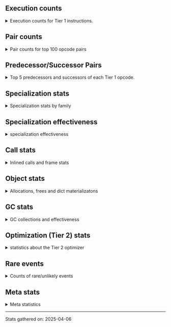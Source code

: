 ## Execution counts

<details>
<summary> Execution counts for Tier 1 instructions. </summary>


The "miss ratio" column shows the percentage of times the instruction
executed that it deoptimized. When this happens, the base unspecialized
instruction is not counted.

<table>
<thead>
<tr>
<th align="left">Name</th>
<th align="right">Base Count</th>
<th align="right">Head Count</th>
<th align="right">Change</th>
</tr>
</thead>
<tbody>
<tr>
<td align="left">LOAD_ATTR_METHOD_NO_DICT</td>
<td align="right">53,577,240</td>
<td align="right">493,080</td>
<td align="right">-99.1%</td>
</tr>
<tr>
<td align="left">COMPARE_OP</td>
<td align="right">11,799,380</td>
<td align="right">491,660</td>
<td align="right">-95.8%</td>
</tr>
<tr>
<td align="left">LOAD_ATTR</td>
<td align="right">11,799,660</td>
<td align="right">491,940</td>
<td align="right">-95.8%</td>
</tr>
<tr>
<td align="left">BINARY_OP</td>
<td align="right">8,851,040</td>
<td align="right">493,160</td>
<td align="right">-94.4%</td>
</tr>
<tr>
<td align="left">LOAD_GLOBAL_MODULE</td>
<td align="right">12,289,980</td>
<td align="right">985,020</td>
<td align="right">-92.0%</td>
</tr>
<tr>
<td align="left">STORE_FAST_LOAD_FAST</td>
<td align="right">108,633,780</td>
<td align="right">9,838,260</td>
<td align="right">-90.9%</td>
</tr>
<tr>
<td align="left">SWAP</td>
<td align="right">31,951,680</td>
<td align="right">3,443,520</td>
<td align="right">-89.2%</td>
</tr>
<tr>
<td align="left">LOAD_FAST_AND_CLEAR</td>
<td align="right">11,797,920</td>
<td align="right">1,476,000</td>
<td align="right">-87.5%</td>
</tr>
<tr>
<td align="left">FOR_ITER_LIST</td>
<td align="right">138,126,960</td>
<td align="right">19,179,120</td>
<td align="right">-86.1%</td>
</tr>
<tr>
<td align="left">BUILD_LIST</td>
<td align="right">10,815,000</td>
<td align="right">1,967,640</td>
<td align="right">-81.8%</td>
</tr>
<tr>
<td align="left">LIST_APPEND</td>
<td align="right">79,634,100</td>
<td align="right">15,244,980</td>
<td align="right">-80.9%</td>
</tr>
<tr>
<td align="left">POP_JUMP_IF_TRUE</td>
<td align="right">40,304,760</td>
<td align="right">14,254,200</td>
<td align="right">-64.6%</td>
</tr>
<tr>
<td align="left">STORE_FAST</td>
<td align="right">32,448,540</td>
<td align="right">12,787,740</td>
<td align="right">-60.6%</td>
</tr>
<tr>
<td align="left">LOAD_FAST_BORROW</td>
<td align="right">200,056,320</td>
<td align="right">80,125,440</td>
<td align="right">-59.9%</td>
</tr>
<tr>
<td align="left">COPY</td>
<td align="right">20,643,840</td>
<td align="right">9,338,880</td>
<td align="right">-54.8%</td>
</tr>
<tr>
<td align="left">LOAD_ATTR_METHOD_WITH_VALUES</td>
<td align="right">21,135,480</td>
<td align="right">9,830,520</td>
<td align="right">-53.5%</td>
</tr>
<tr>
<td align="left">POP_JUMP_IF_FALSE</td>
<td align="right">32,931,900</td>
<td align="right">16,220,220</td>
<td align="right">-50.7%</td>
</tr>
<tr>
<td align="left">GET_ITER</td>
<td align="right">40,309,260</td>
<td align="right">20,648,460</td>
<td align="right">-48.8%</td>
</tr>
<tr>
<td align="left">POP_ITER</td>
<td align="right">20,646,900</td>
<td align="right">10,816,500</td>
<td align="right">-47.6%</td>
</tr>
<tr>
<td align="left">TO_BOOL_BOOL</td>
<td align="right">37,847,100</td>
<td align="right">21,135,420</td>
<td align="right">-44.2%</td>
</tr>
<tr>
<td align="left">LOAD_CONST_IMMORTAL</td>
<td align="right">19,174,380</td>
<td align="right">10,818,540</td>
<td align="right">-43.6%</td>
</tr>
<tr>
<td align="left">LOAD_ATTR_INSTANCE_VALUE</td>
<td align="right">103,227,300</td>
<td align="right">59,973,540</td>
<td align="right">-41.9%</td>
</tr>
<tr>
<td align="left">CALL_PY_EXACT_ARGS</td>
<td align="right">29,983,200</td>
<td align="right">18,678,240</td>
<td align="right">-37.7%</td>
</tr>
<tr>
<td align="left">BINARY_OP_SUBSCR_DICT</td>
<td align="right">26,542,440</td>
<td align="right">18,186,600</td>
<td align="right">-31.5%</td>
</tr>
<tr>
<td align="left">RESUME_CHECK</td>
<td align="right">36,375,120</td>
<td align="right">25,070,160</td>
<td align="right">-31.1%</td>
</tr>
<tr>
<td align="left">RETURN_VALUE</td>
<td align="right">22,613,640</td>
<td align="right">17,206,920</td>
<td align="right">-23.9%</td>
</tr>
<tr>
<td align="left">POP_TOP</td>
<td align="right">30,475,080</td>
<td align="right">25,068,360</td>
<td align="right">-17.7%</td>
</tr>
<tr>
<td align="left">JUMP_BACKWARD_NO_JIT</td>
<td align="right">124,365,540</td>
<td align="right"></td>
<td align="right"></td>
</tr>
<tr>
<td align="left">CALL_METHOD_DESCRIPTOR_FAST</td>
<td align="right">53,084,160</td>
<td align="right"></td>
<td align="right"></td>
</tr>
<tr>
<td align="left">LOAD_FAST_BORROW_LOAD_FAST_BORROW</td>
<td align="right">18,199,440</td>
<td align="right">18,199,440</td>
<td align="right">0.0%</td>
</tr>
<tr>
<td align="left">LOAD_GLOBAL_BUILTIN</td>
<td align="right">18,186,420</td>
<td align="right">18,186,420</td>
<td align="right">0.0%</td>
</tr>
<tr>
<td align="left">MAP_ADD</td>
<td align="right">17,694,720</td>
<td align="right"></td>
<td align="right"></td>
</tr>
<tr>
<td align="left">FOR_ITER_GEN</td>
<td align="right">14,746,140</td>
<td align="right">14,746,140</td>
<td align="right">0.0%</td>
</tr>
<tr>
<td align="left">TO_BOOL_ALWAYS_TRUE</td>
<td align="right">14,376,960</td>
<td align="right"></td>
<td align="right"></td>
</tr>
<tr>
<td align="left">YIELD_VALUE</td>
<td align="right">14,254,440</td>
<td align="right">14,254,440</td>
<td align="right">0.0%</td>
</tr>
<tr>
<td align="left">TO_BOOL_NONE</td>
<td align="right">11,919,360</td>
<td align="right"></td>
<td align="right"></td>
</tr>
<tr>
<td align="left">CALL_LEN</td>
<td align="right">9,338,940</td>
<td align="right">9,338,940</td>
<td align="right">0.0%</td>
</tr>
<tr>
<td align="left">COMPARE_OP_INT</td>
<td align="right">9,338,940</td>
<td align="right">9,338,940</td>
<td align="right">0.0%</td>
</tr>
<tr>
<td align="left">LOAD_CONST_MORTAL</td>
<td align="right">8,848,740</td>
<td align="right">8,848,740</td>
<td align="right">0.0%</td>
</tr>
<tr>
<td align="left">BUILD_TUPLE</td>
<td align="right">8,847,660</td>
<td align="right">8,847,660</td>
<td align="right">0.0%</td>
</tr>
<tr>
<td align="left">MAKE_FUNCTION</td>
<td align="right">8,847,600</td>
<td align="right">8,847,600</td>
<td align="right">0.0%</td>
</tr>
<tr>
<td align="left">RETURN_GENERATOR</td>
<td align="right">8,847,540</td>
<td align="right">8,847,540</td>
<td align="right">0.0%</td>
</tr>
<tr>
<td align="left">IS_OP</td>
<td align="right">8,847,420</td>
<td align="right">8,847,420</td>
<td align="right">0.0%</td>
</tr>
<tr>
<td align="left">LOAD_COMMON_CONSTANT</td>
<td align="right">8,847,360</td>
<td align="right">8,847,360</td>
<td align="right">0.0%</td>
</tr>
<tr>
<td align="left">STORE_ATTR_INSTANCE_VALUE</td>
<td align="right">1,483,200</td>
<td align="right">1,483,200</td>
<td align="right">0.0%</td>
</tr>
<tr>
<td align="left">LOAD_SMALL_INT</td>
<td align="right">986,160</td>
<td align="right">986,160</td>
<td align="right">0.0%</td>
</tr>
<tr>
<td align="left">BUILD_MAP</td>
<td align="right">983,040</td>
<td align="right"></td>
<td align="right"></td>
</tr>
<tr>
<td align="left">EXIT_INIT_CHECK</td>
<td align="right">492,960</td>
<td align="right">492,960</td>
<td align="right">0.0%</td>
</tr>
<tr>
<td align="left">CALL_ALLOC_AND_ENTER_INIT</td>
<td align="right">492,960</td>
<td align="right">492,960</td>
<td align="right">0.0%</td>
</tr>
<tr>
<td align="left">FOR_ITER_RANGE</td>
<td align="right">491,820</td>
<td align="right">491,820</td>
<td align="right">0.0%</td>
</tr>
<tr>
<td align="left">END_FOR</td>
<td align="right">491,700</td>
<td align="right">491,700</td>
<td align="right">0.0%</td>
</tr>
<tr>
<td align="left">CALL_METHOD_DESCRIPTOR_FAST_WITH_KEYWORDS</td>
<td align="right">491,520</td>
<td align="right">491,520</td>
<td align="right">0.0%</td>
</tr>
<tr>
<td align="left">FOR_ITER_TUPLE</td>
<td align="right">3,240</td>
<td align="right">3,240</td>
<td align="right">0.0%</td>
</tr>
<tr>
<td align="left">BINARY_OP_ADD_INT</td>
<td align="right">2,880</td>
<td align="right">2,880</td>
<td align="right">0.0%</td>
</tr>
<tr>
<td align="left">BUILD_SLICE</td>
<td align="right">1,440</td>
<td align="right">1,440</td>
<td align="right">0.0%</td>
</tr>
<tr>
<td align="left">CALL_LIST_APPEND</td>
<td align="right">1,440</td>
<td align="right">1,440</td>
<td align="right">0.0%</td>
</tr>
<tr>
<td align="left">LOAD_DEREF</td>
<td align="right">660</td>
<td align="right">660</td>
<td align="right">0.0%</td>
</tr>
<tr>
<td align="left">LOAD_ATTR_CLASS_WITH_METACLASS_CHECK</td>
<td align="right">540</td>
<td align="right">540</td>
<td align="right">0.0%</td>
</tr>
<tr>
<td align="left">PUSH_NULL</td>
<td align="right">540</td>
<td align="right">540</td>
<td align="right">0.0%</td>
</tr>
<tr>
<td align="left">CALL</td>
<td align="right">320</td>
<td align="right">320</td>
<td align="right">0.0%</td>
</tr>
<tr>
<td align="left">CALL_NON_PY_GENERAL</td>
<td align="right">300</td>
<td align="right">300</td>
<td align="right">0.0%</td>
</tr>
<tr>
<td align="left">COPY_FREE_VARS</td>
<td align="right">240</td>
<td align="right">240</td>
<td align="right">0.0%</td>
</tr>
<tr>
<td align="left">MAKE_CELL</td>
<td align="right">240</td>
<td align="right">240</td>
<td align="right">0.0%</td>
</tr>
<tr>
<td align="left">SET_FUNCTION_ATTRIBUTE</td>
<td align="right">240</td>
<td align="right">240</td>
<td align="right">0.0%</td>
</tr>
<tr>
<td align="left">LOAD_ATTR_MODULE</td>
<td align="right">240</td>
<td align="right">240</td>
<td align="right">0.0%</td>
</tr>
<tr>
<td align="left">INTERPRETER_EXIT</td>
<td align="right">180</td>
<td align="right">180</td>
<td align="right">0.0%</td>
</tr>
<tr>
<td align="left">LOAD_GLOBAL</td>
<td align="right">180</td>
<td align="right">180</td>
<td align="right">0.0%</td>
</tr>
<tr>
<td align="left">CALL_FUNCTION_EX</td>
<td align="right">120</td>
<td align="right">120</td>
<td align="right">0.0%</td>
</tr>
<tr>
<td align="left">LOAD_FAST</td>
<td align="right">120</td>
<td align="right">120</td>
<td align="right">0.0%</td>
</tr>
<tr>
<td align="left">CALL_BUILTIN_CLASS</td>
<td align="right">120</td>
<td align="right">120</td>
<td align="right">0.0%</td>
</tr>
<tr>
<td align="left">TO_BOOL</td>
<td align="right">100</td>
<td align="right">100</td>
<td align="right">0.0%</td>
</tr>
<tr>
<td align="left">NOP</td>
<td align="right">60</td>
<td align="right">60</td>
<td align="right">0.0%</td>
</tr>
<tr>
<td align="left">CALL_INTRINSIC_1</td>
<td align="right">60</td>
<td align="right">60</td>
<td align="right">0.0%</td>
</tr>
<tr>
<td align="left">FOR_ITER</td>
<td align="right">60</td>
<td align="right">60</td>
<td align="right">0.0%</td>
</tr>
<tr>
<td align="left">JUMP_FORWARD</td>
<td align="right">60</td>
<td align="right">60</td>
<td align="right">0.0%</td>
</tr>
<tr>
<td align="left">LIST_EXTEND</td>
<td align="right">60</td>
<td align="right">60</td>
<td align="right">0.0%</td>
</tr>
<tr>
<td align="left">LOAD_FAST_LOAD_FAST</td>
<td align="right">60</td>
<td align="right">60</td>
<td align="right">0.0%</td>
</tr>
<tr>
<td align="left">POP_JUMP_IF_NOT_NONE</td>
<td align="right">60</td>
<td align="right">60</td>
<td align="right">0.0%</td>
</tr>
<tr>
<td align="left">STORE_DEREF</td>
<td align="right">60</td>
<td align="right">60</td>
<td align="right">0.0%</td>
</tr>
<tr>
<td align="left">STORE_FAST_STORE_FAST</td>
<td align="right">60</td>
<td align="right">60</td>
<td align="right">0.0%</td>
</tr>
<tr>
<td align="left">BINARY_OP_SUBSCR_TUPLE_INT</td>
<td align="right">60</td>
<td align="right">60</td>
<td align="right">0.0%</td>
</tr>
<tr>
<td align="left">BINARY_OP_SUBTRACT_FLOAT</td>
<td align="right">60</td>
<td align="right">60</td>
<td align="right">0.0%</td>
</tr>
<tr>
<td align="left">CALL_METHOD_DESCRIPTOR_NOARGS</td>
<td align="right">60</td>
<td align="right">60</td>
<td align="right">0.0%</td>
</tr>
<tr>
<td align="left">CALL_METHOD_DESCRIPTOR_O</td>
<td align="right">60</td>
<td align="right">60</td>
<td align="right">0.0%</td>
</tr>
<tr>
<td align="left">CALL_PY_GENERAL</td>
<td align="right">60</td>
<td align="right">60</td>
<td align="right">0.0%</td>
</tr>
<tr>
<td align="left">UNPACK_SEQUENCE_TWO_TUPLE</td>
<td align="right">60</td>
<td align="right">60</td>
<td align="right">0.0%</td>
</tr>
<tr>
<td align="left">UNPACK_SEQUENCE</td>
<td align="right">20</td>
<td align="right">20</td>
<td align="right">0.0%</td>
</tr>
<tr>
<td align="left">ENTER_EXECUTOR</td>
<td align="right"></td>
<td align="right">21,635,880</td>
<td align="right"></td>
</tr>
<tr>
<td align="left">JUMP_BACKWARD_JIT</td>
<td align="right"></td>
<td align="right">15,248,100</td>
<td align="right"></td>
</tr>
</tbody>
</table>


</details>

## Pair counts

<details>
<summary> Pair counts for top 100 opcode pairs </summary>


Pairs of specialized operations that deoptimize and are then followed by
the corresponding unspecialized instruction are not counted as pairs.

Not included in comparative output.


</details>

## Predecessor/Successor Pairs

<details>
<summary> Top 5 predecessors and successors of each Tier 1 opcode. </summary>


This does not include the unspecialized instructions that occur after a
specialized instruction deoptimizes.

Not included in comparative output.


</details>

## Specialization stats

<details>
<summary> Specialization stats by family </summary>

### BINARY_OP

<details>
<summary> specialization stats for BINARY_OP family </summary>

<table>
<thead>
<tr>
<th align="left">Kind</th>
<th align="right">Base Count</th>
<th align="right">Base Ratio</th>
<th align="right">Head Count</th>
<th align="right">Head Ratio</th>
<th align="right">Change</th>
</tr>
</thead>
<tbody>
<tr>
<td align="left">
deferred
<details>
<summary>ⓘ</summary>

Lists the number of "deferred" (i.e. not specialized) instructions executed.
</details>
</td>
<td align="right">8,848,800</td>
<td align="right">25.0%</td>
<td align="right">492,960</td>
<td align="right">2.6%</td>
<td align="right">-94.4%</td>
</tr>
<tr>
<td align="left">
hit
<details>
<summary>ⓘ</summary>

Specialized instructions that complete.
</details>
</td>
<td align="right">26,545,440</td>
<td align="right">75.0%</td>
<td align="right">18,189,600</td>
<td align="right">97.4%</td>
<td align="right">-31.5%</td>
</tr>
</tbody>
</table>

<table>
<thead>
<tr>
<th align="left">Success</th>
<th align="right">Base Count</th>
<th align="right">Base Ratio</th>
<th align="right">Head Count</th>
<th align="right">Head Ratio</th>
<th align="right">Change</th>
</tr>
</thead>
<tbody>
<tr>
<td align="left">Failure</td>
<td align="right">2,200</td>
<td align="right">98.2%</td>
<td align="right">160</td>
<td align="right">80.0%</td>
<td align="right">-92.7%</td>
</tr>
<tr>
<td align="left">Success</td>
<td align="right">40</td>
<td align="right">1.8%</td>
<td align="right">40</td>
<td align="right">20.0%</td>
<td align="right">0.0%</td>
</tr>
</tbody>
</table>

<table>
<thead>
<tr>
<th align="left">Failure kind</th>
<th align="right">Base Count</th>
<th align="right">Base Ratio</th>
<th align="right">Head Count</th>
<th align="right">Head Ratio</th>
<th align="right">Change</th>
</tr>
</thead>
<tbody>
<tr>
<td align="left">out of range</td>
<td align="right">2,160</td>
<td align="right">98.2%</td>
<td align="right">120</td>
<td align="right">75.0%</td>
<td align="right">-94.4%</td>
</tr>
<tr>
<td align="left">subscr list slice</td>
<td align="right">40</td>
<td align="right">1.8%</td>
<td align="right">40</td>
<td align="right">25.0%</td>
<td align="right">0.0%</td>
</tr>
</tbody>
</table>


</details>

### CALL

<details>
<summary> specialization stats for CALL family </summary>

<table>
<thead>
<tr>
<th align="left">Kind</th>
<th align="right">Base Count</th>
<th align="right">Base Ratio</th>
<th align="right">Head Count</th>
<th align="right">Head Ratio</th>
<th align="right">Change</th>
</tr>
</thead>
<tbody>
<tr>
<td align="left">
hit
<details>
<summary>ⓘ</summary>

Specialized instructions that complete.
</details>
</td>
<td align="right">93,392,460</td>
<td align="right">100.0%</td>
<td align="right">29,003,340</td>
<td align="right">100.0%</td>
<td align="right">-68.9%</td>
</tr>
</tbody>
</table>

<table>
<thead>
<tr>
<th align="left">Success</th>
<th align="right">Base Count</th>
<th align="right">Base Ratio</th>
<th align="right">Head Count</th>
<th align="right">Head Ratio</th>
<th align="right">Change</th>
</tr>
</thead>
<tbody>
<tr>
<td align="left">Success</td>
<td align="right">320</td>
<td align="right">100.0%</td>
<td align="right">320</td>
<td align="right">100.0%</td>
<td align="right">0.0%</td>
</tr>
<tr>
<td align="left">Failure</td>
<td align="right">0</td>
<td align="right">0.0%</td>
<td align="right">0</td>
<td align="right">0.0%</td>
<td align="right"></td>
</tr>
</tbody>
</table>


</details>

### COMPARE_OP

<details>
<summary> specialization stats for COMPARE_OP family </summary>

<table>
<thead>
<tr>
<th align="left">Kind</th>
<th align="right">Base Count</th>
<th align="right">Base Ratio</th>
<th align="right">Head Count</th>
<th align="right">Head Ratio</th>
<th align="right">Change</th>
</tr>
</thead>
<tbody>
<tr>
<td align="left">
deferred
<details>
<summary>ⓘ</summary>

Lists the number of "deferred" (i.e. not specialized) instructions executed.
</details>
</td>
<td align="right">11,796,480</td>
<td align="right">55.8%</td>
<td align="right">491,520</td>
<td align="right">5.0%</td>
<td align="right">-95.8%</td>
</tr>
<tr>
<td align="left">
hit
<details>
<summary>ⓘ</summary>

Specialized instructions that complete.
</details>
</td>
<td align="right">9,338,940</td>
<td align="right">44.2%</td>
<td align="right">9,338,940</td>
<td align="right">95.0%</td>
<td align="right">0.0%</td>
</tr>
</tbody>
</table>

<table>
<thead>
<tr>
<th align="left">Success</th>
<th align="right">Base Count</th>
<th align="right">Base Ratio</th>
<th align="right">Head Count</th>
<th align="right">Head Ratio</th>
<th align="right">Change</th>
</tr>
</thead>
<tbody>
<tr>
<td align="left">Failure</td>
<td align="right">2,880</td>
<td align="right">99.3%</td>
<td align="right">120</td>
<td align="right">85.7%</td>
<td align="right">-95.8%</td>
</tr>
<tr>
<td align="left">Success</td>
<td align="right">20</td>
<td align="right">0.7%</td>
<td align="right">20</td>
<td align="right">14.3%</td>
<td align="right">0.0%</td>
</tr>
</tbody>
</table>

<table>
<thead>
<tr>
<th align="left">Failure kind</th>
<th align="right">Base Count</th>
<th align="right">Base Ratio</th>
<th align="right">Head Count</th>
<th align="right">Head Ratio</th>
<th align="right">Change</th>
</tr>
</thead>
<tbody>
<tr>
<td align="left">baseobject</td>
<td align="right">2,880</td>
<td align="right">100.0%</td>
<td align="right">120</td>
<td align="right">100.0%</td>
<td align="right">-95.8%</td>
</tr>
</tbody>
</table>


</details>

### FOR_ITER

<details>
<summary> specialization stats for FOR_ITER family </summary>

<table>
<thead>
<tr>
<th align="left">Kind</th>
<th align="right">Base Count</th>
<th align="right">Base Ratio</th>
<th align="right">Head Count</th>
<th align="right">Head Ratio</th>
<th align="right">Change</th>
</tr>
</thead>
<tbody>
<tr>
<td align="left">
hit
<details>
<summary>ⓘ</summary>

Specialized instructions that complete.
</details>
</td>
<td align="right">153,368,160</td>
<td align="right">100.0%</td>
<td align="right">34,420,320</td>
<td align="right">100.0%</td>
<td align="right">-77.6%</td>
</tr>
<tr>
<td align="left">
deferred
<details>
<summary>ⓘ</summary>

Lists the number of "deferred" (i.e. not specialized) instructions executed.
</details>
</td>
<td align="right">60</td>
<td align="right">0.0%</td>
<td align="right">60</td>
<td align="right">0.0%</td>
<td align="right">0.0%</td>
</tr>
</tbody>
</table>


</details>

### LOAD_ATTR

<details>
<summary> specialization stats for LOAD_ATTR family </summary>

<table>
<thead>
<tr>
<th align="left">Kind</th>
<th align="right">Base Count</th>
<th align="right">Base Ratio</th>
<th align="right">Head Count</th>
<th align="right">Head Ratio</th>
<th align="right">Change</th>
</tr>
</thead>
<tbody>
<tr>
<td align="left">
deferred
<details>
<summary>ⓘ</summary>

Lists the number of "deferred" (i.e. not specialized) instructions executed.
</details>
</td>
<td align="right">11,796,540</td>
<td align="right">6.2%</td>
<td align="right">491,580</td>
<td align="right">0.7%</td>
<td align="right">-95.8%</td>
</tr>
<tr>
<td align="left">
hit
<details>
<summary>ⓘ</summary>

Specialized instructions that complete.
</details>
</td>
<td align="right">177,940,260</td>
<td align="right">93.8%</td>
<td align="right">70,297,380</td>
<td align="right">99.3%</td>
<td align="right">-60.5%</td>
</tr>
<tr>
<td align="left">
miss
<details>
<summary>ⓘ</summary>

Specialized instructions that deopt.
</details>
</td>
<td align="right">540</td>
<td align="right">0.0%</td>
<td align="right">540</td>
<td align="right">0.0%</td>
<td align="right">0.0%</td>
</tr>
</tbody>
</table>

<table>
<thead>
<tr>
<th align="left">Success</th>
<th align="right">Base Count</th>
<th align="right">Base Ratio</th>
<th align="right">Head Count</th>
<th align="right">Head Ratio</th>
<th align="right">Change</th>
</tr>
</thead>
<tbody>
<tr>
<td align="left">Failure</td>
<td align="right">2,900</td>
<td align="right">92.9%</td>
<td align="right">140</td>
<td align="right">38.9%</td>
<td align="right">-95.2%</td>
</tr>
<tr>
<td align="left">Success</td>
<td align="right">220</td>
<td align="right">7.1%</td>
<td align="right">220</td>
<td align="right">61.1%</td>
<td align="right">0.0%</td>
</tr>
</tbody>
</table>

<table>
<thead>
<tr>
<th align="left">Failure kind</th>
<th align="right">Base Count</th>
<th align="right">Base Ratio</th>
<th align="right">Head Count</th>
<th align="right">Head Ratio</th>
<th align="right">Change</th>
</tr>
</thead>
<tbody>
<tr>
<td align="left">mutable class</td>
<td align="right">2,880</td>
<td align="right">99.3%</td>
<td align="right">120</td>
<td align="right">85.7%</td>
<td align="right">-95.8%</td>
</tr>
</tbody>
</table>


</details>

### LOAD_GLOBAL

<details>
<summary> specialization stats for LOAD_GLOBAL family </summary>

<table>
<thead>
<tr>
<th align="left">Kind</th>
<th align="right">Base Count</th>
<th align="right">Base Ratio</th>
<th align="right">Head Count</th>
<th align="right">Head Ratio</th>
<th align="right">Change</th>
</tr>
</thead>
<tbody>
<tr>
<td align="left">
hit
<details>
<summary>ⓘ</summary>

Specialized instructions that complete.
</details>
</td>
<td align="right">30,476,400</td>
<td align="right">100.0%</td>
<td align="right">19,171,440</td>
<td align="right">100.0%</td>
<td align="right">-37.1%</td>
</tr>
</tbody>
</table>

<table>
<thead>
<tr>
<th align="left">Success</th>
<th align="right">Base Count</th>
<th align="right">Base Ratio</th>
<th align="right">Head Count</th>
<th align="right">Head Ratio</th>
<th align="right">Change</th>
</tr>
</thead>
<tbody>
<tr>
<td align="left">Success</td>
<td align="right">180</td>
<td align="right">100.0%</td>
<td align="right">180</td>
<td align="right">100.0%</td>
<td align="right">0.0%</td>
</tr>
<tr>
<td align="left">Failure</td>
<td align="right">0</td>
<td align="right">0.0%</td>
<td align="right">0</td>
<td align="right">0.0%</td>
<td align="right"></td>
</tr>
</tbody>
</table>


</details>

### STORE_ATTR

<details>
<summary> specialization stats for STORE_ATTR family </summary>

<table>
<thead>
<tr>
<th align="left">Kind</th>
<th align="right">Base Count</th>
<th align="right">Base Ratio</th>
<th align="right">Head Count</th>
<th align="right">Head Ratio</th>
<th align="right">Change</th>
</tr>
</thead>
<tbody>
<tr>
<td align="left">
hit
<details>
<summary>ⓘ</summary>

Specialized instructions that complete.
</details>
</td>
<td align="right">1,483,200</td>
<td align="right">100.0%</td>
<td align="right">1,483,200</td>
<td align="right">100.0%</td>
<td align="right">0.0%</td>
</tr>
</tbody>
</table>


</details>

### TO_BOOL

<details>
<summary> specialization stats for TO_BOOL family </summary>

<table>
<thead>
<tr>
<th align="left">Kind</th>
<th align="right">Base Count</th>
<th align="right">Base Ratio</th>
<th align="right">Head Count</th>
<th align="right">Head Ratio</th>
<th align="right">Change</th>
</tr>
</thead>
<tbody>
<tr>
<td align="left">
hit
<details>
<summary>ⓘ</summary>

Specialized instructions that complete.
</details>
</td>
<td align="right">43,253,820</td>
<td align="right">76.9%</td>
<td align="right">21,135,420</td>
<td align="right">100.0%</td>
<td align="right">-51.1%</td>
</tr>
<tr>
<td align="left">
deferred
<details>
<summary>ⓘ</summary>

Lists the number of "deferred" (i.e. not specialized) instructions executed.
</details>
</td>
<td align="right">60</td>
<td align="right">0.0%</td>
<td align="right">60</td>
<td align="right">0.0%</td>
<td align="right">0.0%</td>
</tr>
<tr>
<td align="left">
miss
<details>
<summary>ⓘ</summary>

Specialized instructions that deopt.
</details>
</td>
<td align="right">13,025,280</td>
<td align="right">23.1%</td>
<td align="right"></td>
<td align="right"></td>
<td align="right"></td>
</tr>
</tbody>
</table>

<table>
<thead>
<tr>
<th align="left">Success</th>
<th align="right">Base Count</th>
<th align="right">Base Ratio</th>
<th align="right">Head Count</th>
<th align="right">Head Ratio</th>
<th align="right">Change</th>
</tr>
</thead>
<tbody>
<tr>
<td align="left">Success</td>
<td align="right">245,780</td>
<td align="right">100.0%</td>
<td align="right">20</td>
<td align="right">50.0%</td>
<td align="right">-100.0%</td>
</tr>
<tr>
<td align="left">Failure</td>
<td align="right">20</td>
<td align="right">0.0%</td>
<td align="right">20</td>
<td align="right">50.0%</td>
<td align="right">0.0%</td>
</tr>
</tbody>
</table>

<table>
<thead>
<tr>
<th align="left">Failure kind</th>
<th align="right">Base Count</th>
<th align="right">Base Ratio</th>
<th align="right">Head Count</th>
<th align="right">Head Ratio</th>
<th align="right">Change</th>
</tr>
</thead>
<tbody>
<tr>
<td align="left">sequence</td>
<td align="right">20</td>
<td align="right">100.0%</td>
<td align="right">20</td>
<td align="right">100.0%</td>
<td align="right">0.0%</td>
</tr>
</tbody>
</table>


</details>

### UNPACK_SEQUENCE

<details>
<summary> specialization stats for UNPACK_SEQUENCE family </summary>

<table>
<thead>
<tr>
<th align="left">Kind</th>
<th align="right">Base Count</th>
<th align="right">Base Ratio</th>
<th align="right">Head Count</th>
<th align="right">Head Ratio</th>
<th align="right">Change</th>
</tr>
</thead>
<tbody>
<tr>
<td align="left">
hit
<details>
<summary>ⓘ</summary>

Specialized instructions that complete.
</details>
</td>
<td align="right">60</td>
<td align="right">75.0%</td>
<td align="right">60</td>
<td align="right">75.0%</td>
<td align="right">0.0%</td>
</tr>
</tbody>
</table>

<table>
<thead>
<tr>
<th align="left">Success</th>
<th align="right">Base Count</th>
<th align="right">Base Ratio</th>
<th align="right">Head Count</th>
<th align="right">Head Ratio</th>
<th align="right">Change</th>
</tr>
</thead>
<tbody>
<tr>
<td align="left">Success</td>
<td align="right">20</td>
<td align="right">100.0%</td>
<td align="right">20</td>
<td align="right">100.0%</td>
<td align="right">0.0%</td>
</tr>
<tr>
<td align="left">Failure</td>
<td align="right">0</td>
<td align="right">0.0%</td>
<td align="right">0</td>
<td align="right">0.0%</td>
<td align="right"></td>
</tr>
</tbody>
</table>


</details>


</details>

## Specialization effectiveness

<details>
<summary> specialization effectiveness </summary>


All entries are execution counts. Should add up to the total number of
Tier 1 instructions executed.

<table>
<thead>
<tr>
<th align="left">Instructions</th>
<th align="right">Base Count</th>
<th align="right">Base Ratio</th>
<th align="right">Head Count</th>
<th align="right">Head Ratio</th>
<th align="right">Change</th>
</tr>
</thead>
<tbody>
<tr>
<td align="left">
Specialized misses
<details>
<summary>ⓘ</summary>

Specialized instructions, e.g. `LOAD_ATTR_MODULE` that deopt.
</details>
</td>
<td align="right">13,025,820</td>
<td align="right">0.8%</td>
<td align="right">540</td>
<td align="right">0.0%</td>
<td align="right">-100.0%</td>
</tr>
<tr>
<td align="left">
Not specialized
<details>
<summary>ⓘ</summary>

Instructions that could be specialized but aren't, e.g. `LOAD_ATTR`, `BINARY_SLICE`.
</details>
</td>
<td align="right">32,450,760</td>
<td align="right">2.1%</td>
<td align="right">1,477,440</td>
<td align="right">0.2%</td>
<td align="right">-95.4%</td>
</tr>
<tr>
<td align="left">
Specialized hits
<details>
<summary>ⓘ</summary>

Specialized instructions, e.g. `LOAD_ATTR_MODULE` that complete.
</details>
</td>
<td align="right">732,427,200</td>
<td align="right">47.0%</td>
<td align="right">263,025,600</td>
<td align="right">43.6%</td>
<td align="right">-64.1%</td>
</tr>
<tr>
<td align="left">
Basic
<details>
<summary>ⓘ</summary>

Instructions that are not and cannot be specialized, e.g. `LOAD_FAST`.
</details>
</td>
<td align="right">780,607,020</td>
<td align="right">50.1%</td>
<td align="right">338,739,540</td>
<td align="right">56.2%</td>
<td align="right">-56.6%</td>
</tr>
</tbody>
</table>

### Deferred by instruction

<details>
<summary> Breakdown of deferred (not specialized) instruction counts by family </summary>

<table>
<thead>
<tr>
<th align="left">Name</th>
<th align="right">Base Count</th>
<th align="right">Base Ratio</th>
<th align="right">Head Count</th>
<th align="right">Head Ratio</th>
<th align="right">Change</th>
</tr>
</thead>
<tbody>
<tr>
<td align="left">COMPARE_OP</td>
<td align="right">11,796,480</td>
<td align="right">36.4%</td>
<td align="right">491,520</td>
<td align="right">33.3%</td>
<td align="right">-95.8%</td>
</tr>
<tr>
<td align="left">LOAD_ATTR</td>
<td align="right">11,796,540</td>
<td align="right">36.4%</td>
<td align="right">491,580</td>
<td align="right">33.3%</td>
<td align="right">-95.8%</td>
</tr>
<tr>
<td align="left">BINARY_OP</td>
<td align="right">8,848,800</td>
<td align="right">27.3%</td>
<td align="right">492,960</td>
<td align="right">33.4%</td>
<td align="right">-94.4%</td>
</tr>
<tr>
<td align="left">TO_BOOL</td>
<td align="right">60</td>
<td align="right">0.0%</td>
<td align="right">60</td>
<td align="right">0.0%</td>
<td align="right">0.0%</td>
</tr>
<tr>
<td align="left">FOR_ITER</td>
<td align="right">60</td>
<td align="right">0.0%</td>
<td align="right">60</td>
<td align="right">0.0%</td>
<td align="right">0.0%</td>
</tr>
<tr>
<td align="left">BINARY_SLICE</td>
<td align="right">0</td>
<td align="right">0.0%</td>
<td align="right">0</td>
<td align="right">0.0%</td>
<td align="right"></td>
</tr>
<tr>
<td align="left">STORE_SLICE</td>
<td align="right">0</td>
<td align="right">0.0%</td>
<td align="right">0</td>
<td align="right">0.0%</td>
<td align="right"></td>
</tr>
<tr>
<td align="left">CACHE</td>
<td align="right">0</td>
<td align="right">0.0%</td>
<td align="right">0</td>
<td align="right">0.0%</td>
<td align="right"></td>
</tr>
<tr>
<td align="left">CALL_FUNCTION_EX</td>
<td align="right">0</td>
<td align="right">0.0%</td>
<td align="right">0</td>
<td align="right">0.0%</td>
<td align="right"></td>
</tr>
<tr>
<td align="left">END_FOR</td>
<td align="right">0</td>
<td align="right">0.0%</td>
<td align="right">0</td>
<td align="right">0.0%</td>
<td align="right"></td>
</tr>
</tbody>
</table>


</details>

### Misses by instruction

<details>
<summary> Breakdown of misses (specialized deopts) instruction counts by family </summary>

<table>
<thead>
<tr>
<th align="left">Name</th>
<th align="right">Base Count</th>
<th align="right">Base Ratio</th>
<th align="right">Head Count</th>
<th align="right">Head Ratio</th>
<th align="right">Change</th>
</tr>
</thead>
<tbody>
<tr>
<td align="left">TO_BOOL_ALWAYS_TRUE</td>
<td align="right">6,512,640</td>
<td align="right">50.0%</td>
<td align="right"></td>
<td align="right"></td>
<td align="right"></td>
</tr>
<tr>
<td align="left">TO_BOOL_NONE</td>
<td align="right">6,512,640</td>
<td align="right">50.0%</td>
<td align="right"></td>
<td align="right"></td>
<td align="right"></td>
</tr>
<tr>
<td align="left">LOAD_ATTR_CLASS_WITH_METACLASS_CHECK</td>
<td align="right">540</td>
<td align="right">0.0%</td>
<td align="right">540</td>
<td align="right">100.0%</td>
<td align="right">0.0%</td>
</tr>
<tr>
<td align="left">CACHE</td>
<td align="right">0</td>
<td align="right">0.0%</td>
<td align="right">0</td>
<td align="right">0.0%</td>
<td align="right"></td>
</tr>
<tr>
<td align="left">CALL_FUNCTION_EX</td>
<td align="right">0</td>
<td align="right">0.0%</td>
<td align="right">0</td>
<td align="right">0.0%</td>
<td align="right"></td>
</tr>
<tr>
<td align="left">END_FOR</td>
<td align="right">0</td>
<td align="right">0.0%</td>
<td align="right">0</td>
<td align="right">0.0%</td>
<td align="right"></td>
</tr>
<tr>
<td align="left">EXIT_INIT_CHECK</td>
<td align="right">0</td>
<td align="right">0.0%</td>
<td align="right">0</td>
<td align="right">0.0%</td>
<td align="right"></td>
</tr>
<tr>
<td align="left">GET_ITER</td>
<td align="right">0</td>
<td align="right">0.0%</td>
<td align="right">0</td>
<td align="right">0.0%</td>
<td align="right"></td>
</tr>
<tr>
<td align="left">INTERPRETER_EXIT</td>
<td align="right">0</td>
<td align="right">0.0%</td>
<td align="right">0</td>
<td align="right">0.0%</td>
<td align="right"></td>
</tr>
<tr>
<td align="left">MAKE_FUNCTION</td>
<td align="right">0</td>
<td align="right">0.0%</td>
<td align="right">0</td>
<td align="right">0.0%</td>
<td align="right"></td>
</tr>
<tr>
<td align="left">NOP</td>
<td align="right"></td>
<td align="right"></td>
<td align="right">0</td>
<td align="right">0.0%</td>
<td align="right"></td>
</tr>
<tr>
<td align="left">POP_ITER</td>
<td align="right"></td>
<td align="right"></td>
<td align="right">0</td>
<td align="right">0.0%</td>
<td align="right"></td>
</tr>
</tbody>
</table>


</details>


</details>

## Call stats

<details>
<summary> Inlined calls and frame stats </summary>


This shows what fraction of calls to Python functions are inlined (i.e.
not having a call at the C level) and for those that are not, where the
call comes from.  The various categories overlap.

Also includes the count of frame objects created.

<table>
<thead>
<tr>
<th align="left"></th>
<th align="right">Base Count</th>
<th align="right">Base Ratio</th>
<th align="right">Head Count</th>
<th align="right">Head Ratio</th>
<th align="right">Change</th>
</tr>
</thead>
<tbody>
<tr>
<td align="left">Calls to PyEval_EvalDefault</td>
<td align="right">240</td>
<td align="right">0.0%</td>
<td align="right">240</td>
<td align="right">0.0%</td>
<td align="right">0.0%</td>
</tr>
<tr>
<td align="left">Calls to Python functions inlined</td>
<td align="right">45,222,420</td>
<td align="right">100.0%</td>
<td align="right">45,222,420</td>
<td align="right">100.0%</td>
<td align="right">0.0%</td>
</tr>
<tr>
<td align="left">Calls via PyEval_EvalFrame (total)</td>
<td align="right">240</td>
<td align="right">0.0%</td>
<td align="right">240</td>
<td align="right">0.0%</td>
<td align="right">0.0%</td>
</tr>
<tr>
<td align="left">Calls via PyEval_EvalFrame (vector)</td>
<td align="right">240</td>
<td align="right">0.0%</td>
<td align="right">240</td>
<td align="right">0.0%</td>
<td align="right">0.0%</td>
</tr>
<tr>
<td align="left">Calls via PyEval_EvalFrame (generator)</td>
<td align="right">0</td>
<td align="right">0.0%</td>
<td align="right">0</td>
<td align="right">0.0%</td>
<td align="right"></td>
</tr>
<tr>
<td align="left">Calls via PyEval_EvalFrame (legacy)</td>
<td align="right">0</td>
<td align="right">0.0%</td>
<td align="right">0</td>
<td align="right">0.0%</td>
<td align="right"></td>
</tr>
<tr>
<td align="left">Calls via PyEval_EvalFrame (function vectorcall)</td>
<td align="right">240</td>
<td align="right">0.0%</td>
<td align="right">240</td>
<td align="right">0.0%</td>
<td align="right">0.0%</td>
</tr>
<tr>
<td align="left">Calls via PyEval_EvalFrame (build class)</td>
<td align="right">0</td>
<td align="right">0.0%</td>
<td align="right">0</td>
<td align="right">0.0%</td>
<td align="right"></td>
</tr>
<tr>
<td align="left">Calls via PyEval_EvalFrame (slot)</td>
<td align="right">0</td>
<td align="right">0.0%</td>
<td align="right">0</td>
<td align="right">0.0%</td>
<td align="right"></td>
</tr>
<tr>
<td align="left">Calls via PyEval_EvalFrame (function ex)</td>
<td align="right">60</td>
<td align="right">0.0%</td>
<td align="right">60</td>
<td align="right">0.0%</td>
<td align="right">0.0%</td>
</tr>
<tr>
<td align="left">Calls via PyEval_EvalFrame (api)</td>
<td align="right">180</td>
<td align="right">0.0%</td>
<td align="right">180</td>
<td align="right">0.0%</td>
<td align="right">0.0%</td>
</tr>
<tr>
<td align="left">Calls via PyEval_EvalFrame (method)</td>
<td align="right">0</td>
<td align="right">0.0%</td>
<td align="right">0</td>
<td align="right">0.0%</td>
<td align="right"></td>
</tr>
<tr>
<td align="left">Frame objects created</td>
<td align="right">0</td>
<td align="right">0.0%</td>
<td align="right">0</td>
<td align="right">0.0%</td>
<td align="right"></td>
</tr>
<tr>
<td align="left">Frames pushed</td>
<td align="right">30,969,480</td>
<td align="right">68.5%</td>
<td align="right">30,969,480</td>
<td align="right">68.5%</td>
<td align="right">0.0%</td>
</tr>
</tbody>
</table>


</details>

## Object stats

<details>
<summary> Allocations, frees and dict materializatons </summary>


Below, "allocations" means "allocations that are not from a freelist".
Total allocations = "Allocations from freelist" + "Allocations".

"Inline values" is the number of values arrays inlined into objects.

The cache hit/miss numbers are for the MRO cache, split into dunder and
other names.

<table>
<thead>
<tr>
<th align="left"></th>
<th align="right">Base Count</th>
<th align="right">Base Ratio</th>
<th align="right">Head Count</th>
<th align="right">Head Ratio</th>
<th align="right">Change</th>
</tr>
</thead>
<tbody>
<tr>
<td align="left">Method cache collisions</td>
<td align="right">11</td>
<td align="right"></td>
<td align="right">61</td>
<td align="right"></td>
<td align="right">454.5%</td>
</tr>
<tr>
<td align="left">Interpreter immortal decrefs</td>
<td align="right">17,203,560</td>
<td align="right">2.2%</td>
<td align="right">38,839,440</td>
<td align="right">4.4%</td>
<td align="right">125.8%</td>
</tr>
<tr>
<td align="left">Method cache dunder hits</td>
<td align="right">2,380</td>
<td align="right"></td>
<td align="right">320</td>
<td align="right"></td>
<td align="right">-86.6%</td>
</tr>
<tr>
<td align="left">Method cache misses</td>
<td align="right">29</td>
<td align="right"></td>
<td align="right">44</td>
<td align="right"></td>
<td align="right">51.7%</td>
</tr>
<tr>
<td align="left">Interpreter mortal increfs</td>
<td align="right">357,365,940</td>
<td align="right">50.7%</td>
<td align="right">463,042,780</td>
<td align="right">57.2%</td>
<td align="right">29.6%</td>
</tr>
<tr>
<td align="left">Interpreter mortal decrefs</td>
<td align="right">442,394,320</td>
<td align="right">57.8%</td>
<td align="right">536,766,160</td>
<td align="right">60.1%</td>
<td align="right">21.3%</td>
</tr>
<tr>
<td align="left">Mortal decrefs</td>
<td align="right">128,799,231</td>
<td align="right">16.8%</td>
<td align="right">140,101,125</td>
<td align="right">15.7%</td>
<td align="right">8.8%</td>
</tr>
<tr>
<td align="left">Method cache hits</td>
<td align="right">23,599,991</td>
<td align="right"></td>
<td align="right">23,594,456</td>
<td align="right"></td>
<td align="right">-0.0%</td>
</tr>
<tr>
<td align="left">Frees to freelist</td>
<td align="right">41,280,040</td>
<td align="right"></td>
<td align="right">41,281,740</td>
<td align="right"></td>
<td align="right">0.0%</td>
</tr>
<tr>
<td align="left">Allocations from freelist</td>
<td align="right">41,280,140</td>
<td align="right">66.1%</td>
<td align="right">41,281,840</td>
<td align="right">66.1%</td>
<td align="right">0.0%</td>
</tr>
<tr>
<td align="left">Mortal increfs</td>
<td align="right">154,359,229</td>
<td align="right">21.9%</td>
<td align="right">154,354,464</td>
<td align="right">19.1%</td>
<td align="right">-0.0%</td>
</tr>
<tr>
<td align="left">Immortal increfs</td>
<td align="right">143,531,889</td>
<td align="right">20.4%</td>
<td align="right">143,531,924</td>
<td align="right">17.7%</td>
<td align="right">0.0%</td>
</tr>
<tr>
<td align="left">Immortal decrefs</td>
<td align="right">176,968,347</td>
<td align="right">23.1%</td>
<td align="right">176,968,383</td>
<td align="right">19.8%</td>
<td align="right">0.0%</td>
</tr>
<tr>
<td align="left">Frees</td>
<td align="right">31,462,442</td>
<td align="right"></td>
<td align="right">31,462,441</td>
<td align="right"></td>
<td align="right">-0.0%</td>
</tr>
<tr>
<td align="left">Allocations</td>
<td align="right">21,139,180</td>
<td align="right">33.9%</td>
<td align="right">21,139,180</td>
<td align="right">33.9%</td>
<td align="right">0.0%</td>
</tr>
<tr>
<td align="left">Allocations to 512 bytes</td>
<td align="right">20,156,140</td>
<td align="right">32.3%</td>
<td align="right">20,156,140</td>
<td align="right">32.3%</td>
<td align="right">0.0%</td>
</tr>
<tr>
<td align="left">Allocations to 4 kbytes</td>
<td align="right">983,040</td>
<td align="right">1.6%</td>
<td align="right">983,040</td>
<td align="right">1.6%</td>
<td align="right">0.0%</td>
</tr>
<tr>
<td align="left">Allocations over 4 kbytes</td>
<td align="right">0</td>
<td align="right">0.0%</td>
<td align="right">0</td>
<td align="right">0.0%</td>
<td align="right"></td>
</tr>
<tr>
<td align="left">Inline values</td>
<td align="right">492,960</td>
<td align="right"></td>
<td align="right">492,960</td>
<td align="right"></td>
<td align="right">0.0%</td>
</tr>
<tr>
<td align="left">Interpreter immortal increfs</td>
<td align="right">49,166,100</td>
<td align="right">7.0%</td>
<td align="right">49,166,100</td>
<td align="right">6.1%</td>
<td align="right">0.0%</td>
</tr>
<tr>
<td align="left">Materialize dict (on request)</td>
<td align="right">0</td>
<td align="right">0.0%</td>
<td align="right">0</td>
<td align="right">0.0%</td>
<td align="right"></td>
</tr>
<tr>
<td align="left">Materialize dict (new key)</td>
<td align="right">0</td>
<td align="right">0.0%</td>
<td align="right">0</td>
<td align="right">0.0%</td>
<td align="right"></td>
</tr>
<tr>
<td align="left">Materialize dict (too big)</td>
<td align="right">0</td>
<td align="right">0.0%</td>
<td align="right">0</td>
<td align="right">0.0%</td>
<td align="right"></td>
</tr>
<tr>
<td align="left">Materialize dict (str subclass)</td>
<td align="right">0</td>
<td align="right">0.0%</td>
<td align="right">0</td>
<td align="right">0.0%</td>
<td align="right"></td>
</tr>
<tr>
<td align="left">Method cache dunder misses</td>
<td align="right">0</td>
<td align="right"></td>
<td align="right">20</td>
<td align="right"></td>
<td align="right">20 / 0 !!</td>
</tr>
</tbody>
</table>


</details>

## GC stats

<details>
<summary> GC collections and effectiveness </summary>


Collected/visits gives some measure of efficiency.

<table>
<thead>
<tr>
<th align="right">Generation</th>
<th align="right">Base Collections</th>
<th align="right">Base Objects collected</th>
<th align="right">Base Object visits</th>
<th align="right">Base Reachable from roots</th>
<th align="right">Base Not reachable from roots</th>
<th align="right">Head Collections</th>
<th align="right">Head Objects collected</th>
<th align="right">Head Object visits</th>
<th align="right">Head Reachable from roots</th>
<th align="right">Head Not reachable from roots</th>
</tr>
</thead>
<tbody>
<tr>
<td align="right">0</td>
<td align="right">0</td>
<td align="right">0</td>
<td align="right">0</td>
<td align="right">0</td>
<td align="right">0</td>
<td align="right">0</td>
<td align="right">0</td>
<td align="right">0</td>
<td align="right">0</td>
<td align="right">0</td>
</tr>
<tr>
<td align="right">1</td>
<td align="right">0</td>
<td align="right">0</td>
<td align="right">0</td>
<td align="right">0</td>
<td align="right">0</td>
<td align="right">0</td>
<td align="right">0</td>
<td align="right">0</td>
<td align="right">0</td>
<td align="right">0</td>
</tr>
<tr>
<td align="right">2</td>
<td align="right">0</td>
<td align="right">0</td>
<td align="right">0</td>
<td align="right">0</td>
<td align="right">0</td>
<td align="right">0</td>
<td align="right">0</td>
<td align="right">0</td>
<td align="right">0</td>
<td align="right">0</td>
</tr>
</tbody>
</table>


</details>

## Optimization (Tier 2) stats

<details>
<summary> statistics about the Tier 2 optimizer </summary>


</details>

## Rare events

<details>
<summary> Counts of rare/unlikely events </summary>

<table>
<thead>
<tr>
<th align="left">Event</th>
<th align="right">Base Count</th>
<th align="right">Head Count</th>
<th align="right">Change</th>
</tr>
</thead>
<tbody>
<tr>
<td align="left">
set class
<details>
<summary>ⓘ</summary>

Setting an object's class, `obj.__class__ = ...`
</details>
</td>
<td align="right">0</td>
<td align="right">0</td>
<td align="right"></td>
</tr>
<tr>
<td align="left">
set bases
<details>
<summary>ⓘ</summary>

Setting the bases of a class, `cls.__bases__ = ...`
</details>
</td>
<td align="right">0</td>
<td align="right">0</td>
<td align="right"></td>
</tr>
<tr>
<td align="left">
set eval frame func
<details>
<summary>ⓘ</summary>

Setting the PEP 523 frame eval function `_PyInterpreterState_SetFrameEvalFunc()`
</details>
</td>
<td align="right">0</td>
<td align="right">0</td>
<td align="right"></td>
</tr>
<tr>
<td align="left">
builtin dict
<details>
<summary>ⓘ</summary>

Modifying the builtins, `__builtins__.__dict__[var] = ...`
</details>
</td>
<td align="right">0</td>
<td align="right">0</td>
<td align="right"></td>
</tr>
<tr>
<td align="left">
func modification
<details>
<summary>ⓘ</summary>

Modifying a function, e.g. `func.__defaults__ = ...`, etc.
</details>
</td>
<td align="right">0</td>
<td align="right">0</td>
<td align="right"></td>
</tr>
<tr>
<td align="left">
watched dict modification
<details>
<summary>ⓘ</summary>

A watched dict has been modified
</details>
</td>
<td align="right">0</td>
<td align="right">0</td>
<td align="right"></td>
</tr>
<tr>
<td align="left">
watched globals modification
<details>
<summary>ⓘ</summary>

A watched `globals()` dict has been modified
</details>
</td>
<td align="right">0</td>
<td align="right">0</td>
<td align="right"></td>
</tr>
</tbody>
</table>


</details>

## Meta stats

<details>
<summary> Meta statistics </summary>

<table>
<thead>
<tr>
<th align="left"></th>
<th align="right">Base Count</th>
<th align="right">Head Count</th>
<th align="right">Change</th>
</tr>
</thead>
<tbody>
<tr>
<td align="left">Number of data files</td>
<td align="right">20</td>
<td align="right">20</td>
<td align="right">0.0%</td>
</tr>
</tbody>
</table>


</details>

---
Stats gathered on: 2025-04-06
